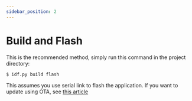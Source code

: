 ```yaml
---
sidebar_position: 2
---
```


# Build and Flash

This is the recommended method, simply run this command in the project directory:
```shell
$ idf.py build flash
```
This assumes you use serial link to flash the application. If you want to update using OTA, see [this article](/docs/tutorial/ota)

